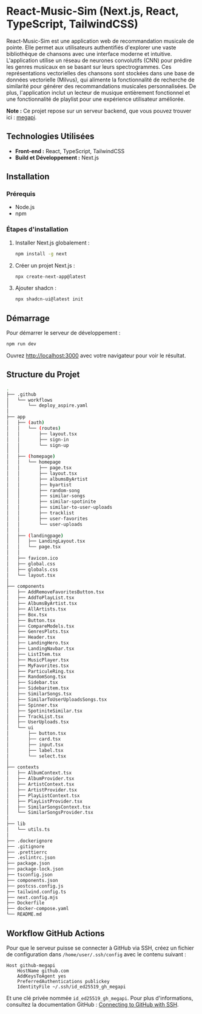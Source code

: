 # React-Music-Sim (Next.js, React, TypeScript, TailwindCSS)

React-Music-Sim est une application web de recommandation musicale de pointe. Elle permet aux utilisateurs authentifiés d'explorer une vaste bibliothèque de chansons avec une interface moderne et intuitive. L'application utilise un réseau de neurones convolutifs (CNN) pour prédire les genres musicaux en se basant sur leurs spectrogrammes. Ces représentations vectorielles des chansons sont stockées dans une base de données vectorielle (Milvus), qui alimente la fonctionnalité de recherche de similarité pour générer des recommandations musicales personnalisées. De plus, l'application inclut un lecteur de musique entièrement fonctionnel et une fonctionnalité de playlist pour une expérience utilisateur améliorée.

**Note :** Ce projet repose sur un serveur backend, que vous pouvez trouver ici : [megapi](https://github.com/Hatchi-Kin/megapi).

## Technologies Utilisées

- **Front-end :** React, TypeScript, TailwindCSS
- **Build et Développement :** Next.js

## Installation

### Prérequis

- Node.js
- npm

### Étapes d'installation

1. Installer Next.js globalement :
    ```bash
    npm install -g next
    ```

2. Créer un projet Next.js :
    ```bash
    npx create-next-app@latest
    ```

3. Ajouter shadcn :
    ```bash
    npx shadcn-ui@latest init
    ```

## Démarrage

Pour démarrer le serveur de développement :

```bash
npm run dev
```

Ouvrez [http://localhost:3000](http://localhost:3000) avec votre navigateur pour voir le résultat.


## Structure du Projet

```bash
.
├── .github
│   └── workflows
│       └── deploy_aspire.yaml
│
├── app
│   ├── (auth)
│   │   └── (routes)
│   │       ├── layout.tsx
│   │       ├── sign-in
│   │       └── sign-up
│   │
│   ├── (homepage)
│   │   └── homepage
│   │       ├── page.tsx
│   │       ├── layout.tsx
│   │       ├── albumsByArtist
│   │       ├── byartist
│   │       ├── random-song
│   │       ├── similar-songs
│   │       ├── similar-spotinite
│   │       ├── similar-to-user-uploads
│   │       ├── tracklist
│   │       ├── user-favorites
│   │       └── user-uploads
│   │
│   ├── (landingpage)
│   │   ├── LandingLayout.tsx
│   │   └── page.tsx
│   │
│   ├── favicon.ico
│   ├── global.css
│   ├── globals.css
│   └── layout.tsx
│
├── components
│   ├── AddRemoveFavoritesButton.tsx
│   ├── AddToPlayList.tsx
│   ├── AlbumsByArtist.tsx
│   ├── AllArtists.tsx
│   ├── Box.tsx
│   ├── Button.tsx
│   ├── CompareModels.tsx
│   ├── GenresPlots.tsx
│   ├── Header.tsx
│   ├── LandingHero.tsx
│   ├── LandingNavbar.tsx
│   ├── ListItem.tsx
│   ├── MusicPlayer.tsx
│   ├── MyFavorites.tsx
│   ├── ParticuleRing.tsx
│   ├── RandomSong.tsx
│   ├── Sidebar.tsx
│   ├── Sidebaritem.tsx
│   ├── SimilarSongs.tsx
│   ├── SimilarToUserUploadsSongs.tsx
│   ├── Spinner.tsx
│   ├── SpotiniteSimilar.tsx
│   ├── TrackList.tsx
│   ├── UserUploads.tsx
│   └── ui
│       ├── button.tsx
│       ├── card.tsx
│       ├── input.tsx
│       ├── label.tsx
│       └── select.tsx
│
├── contexts
│   ├── AlbumContext.tsx
│   ├── AlbumProvider.tsx
│   ├── ArtistContext.tsx
│   ├── ArtistProvider.tsx
│   ├── PlayListContext.tsx
│   ├── PlayListProvider.tsx
│   ├── SimilarSongsContext.tsx
│   └── SimilarSongsProvider.tsx
│
├── lib
│   └── utils.ts
│
├── .dockerignore
├── .gitignore
├── .prettierrc
├── .eslintrc.json
├── package.json
├── package-lock.json
├── tsconfig.json
├── components.json
├── postcss.config.js
├── tailwind.config.ts
├── next.config.mjs
├── Dockerfile
├── docker-compose.yaml
└── README.md
```

## Workflow GitHub Actions

Pour que le serveur puisse se connecter à GitHub via SSH, créez un fichier de configuration dans `/home/user/.ssh/config` avec le contenu suivant :

```
Host github-megapi
	HostName github.com 
    AddKeysToAgent yes 
    PreferredAuthentications publickey 
    IdentityFile ~/.ssh/id_ed25519_gh_megapi
```

Et une clé privée nommée `id_ed25519_gh_megapi`. Pour plus d'informations, consultez la documentation GitHub : [Connecting to GitHub with SSH](https://docs.github.com/en/github/authenticating-to-github/connecting-to-github-with-ssh).

